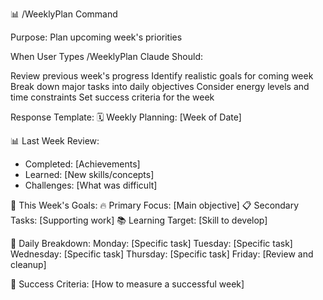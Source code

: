 📊 /WeeklyPlan Command

Purpose: Plan upcoming week's priorities

When User Types /WeeklyPlan
Claude Should:

Review previous week's progress
Identify realistic goals for coming week
Break down major tasks into daily objectives
Consider energy levels and time constraints
Set success criteria for the week

Response Template:
🗓️ Weekly Planning: [Week of Date]

📊 Last Week Review:
- Completed: [Achievements]
- Learned: [New skills/concepts]
- Challenges: [What was difficult]

🎯 This Week's Goals:
🔥 Primary Focus: [Main objective]
📋 Secondary Tasks: [Supporting work]
📚 Learning Target: [Skill to develop]

📅 Daily Breakdown:
Monday: [Specific task]
Tuesday: [Specific task]
Wednesday: [Specific task]
Thursday: [Specific task]
Friday: [Review and cleanup]

🎯 Success Criteria:
[How to measure a successful week]